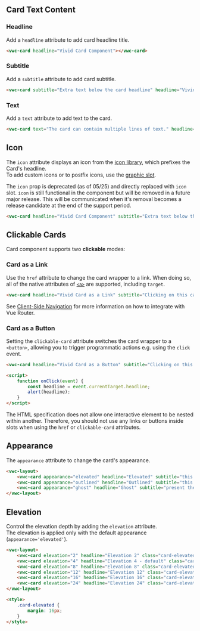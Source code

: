 ## Card Text Content

### Headline

Add a `headline` attribute to add card headline title.

```html preview
<vwc-card headline="Vivid Card Component"></vwc-card>
```

### Subtitle

Add a `subtitle` attribute to add card subtitle.

```html preview
<vwc-card subtitle="Extra text below the card headline" headline="Vivid Card Component"></vwc-card>
```

### Text

Add a `text` attribute to add text to the card.

```html preview
<vwc-card text="The card can contain multiple lines of text." headline="Vivid Card Component" subtitle="Extra text below the card headline"></vwc-card>
```

## Icon

The `icon` attribute displays an icon from the [icon library](/icons/icons-gallery), which prefixes the Card's headline.  
To add custom icons or to postfix icons, use the [graphic slot](/components/card/code/#slots).

<vwc-note connotation="warning" headline="Deprecated Prop: icon">
	<vwc-icon slot="icon" name="warning-line" label="Warning:"></vwc-icon>

The `icon` prop is deprecated (as of 05/25) and directly replaced with `icon` slot. `icon` is still functional in the component but will be removed in a future major release. This will be communicated when it's removal becomes a release candidate at the end of the support period.

</vwc-note>

```html preview
<vwc-card headline="Vivid Card Component" subtitle="Extra text below the card headline" icon="chat-line"></vwc-card>
```

## Clickable Cards

Card component supports two **clickable** modes:

### Card as a Link

Use the `href` attribute to change the card wrapper to a link. When doing so, all of the native attributes of [`<a>`](https://developer.mozilla.org/en-US/docs/Web/HTML/Element/a) are supported, including `target`.

```html preview
<vwc-card headline="Vivid Card as a Link" subtitle="Clicking on this card will navigate you to the documentation homepage" href="https://vivid.deno.dev" target="_blank"> </vwc-card>
```

<vwc-note connotation="information" headline="Usage With Vue Router">
	<vwc-icon slot="icon" name="vue-color"></vwc-icon>

See [Client-Side Navigation](/getting-started/vue/#client-side-navigation) for more information on how to integrate with Vue Router.

</vwc-note>

### Card as a Button

Setting the `clickable-card` attribute switches the card wrapper to a `<button>`, allowing you to trigger programmatic actions e.g. using the `click` event.

```html preview
<vwc-card headline="Vivid Card as a Button" subtitle="Clicking on this card will trigger displaying its headline as an alert" type="button" clickable-card onclick="onClick(event)"> </vwc-card>

<script>
	function onClick(event) {
		const headline = event.currentTarget.headline;
		alert(headline);
	}
</script>
```

<vwc-note connotation="warning" headline="Do not nest any interactive elements within clickable cards">
	<vwc-icon slot="icon" name="warning-line" label="Warning:"></vwc-icon>

The HTML specification does not allow one interactive element to be nested within another. Therefore, you should not use any links or buttons inside slots when using the `href` or `clickable-card` attributes.

</vwc-note>

## Appearance

The `appearance` attribute to change the card's appearance.

```html preview
<vwc-layout>
	<vwc-card appearance="elevated" headline="Elevated" subtitle="this is the card default appearance"></vwc-card>
	<vwc-card appearance="outlined" headline="Outlined" subtitle="this appearance set a border to the card same as elevation='0' "></vwc-card>
	<vwc-card appearance="ghost" headline="Ghost" subtitle="present the card template without background or shadow"></vwc-card>
</vwc-layout>
```

## Elevation

Control the elevation depth by adding the `elevation` attribute.  
The elevation is applied only with the default appearance (`appearance='elevated'`).

```html preview
<vwc-layout>
	<vwc-card elevation="2" headline="Elevation 2" class="card-elevated"></vwc-card>
	<vwc-card elevation="4" headline="Elevation 4 - default" class="card-elevated"></vwc-card>
	<vwc-card elevation="8" headline="Elevation 8" class="card-elevated"></vwc-card>
	<vwc-card elevation="12" headline="Elevation 12" class="card-elevated"></vwc-card>
	<vwc-card elevation="16" headline="Elevation 16" class="card-elevated"></vwc-card>
	<vwc-card elevation="24" headline="Elevation 24" class="card-elevated"></vwc-card>
</vwc-layout>

<style>
	.card-elevated {
		margin: 16px;
	}
</style>
```
